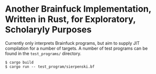 # Another Brainfuck Implementation, Written in Rust, for Exploratory, Scholaryly Purposes

Currently only interprets Brainfuck programs, but aim to supply JIT compilation for a number of targets. A number of test programs can be found in the `test_programs/` directory.

```
$ cargo build
$ cargo run -- test_program/sierpenski.bf
```
